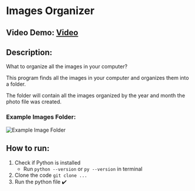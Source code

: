 # Images Organizer
## Video Demo:  [Video](URL)
## Description:
What to organize all the images in your computer?

This program finds all the images in your computer and organizes them into a folder.

The folder will contain all the images organized by the year and month the photo file was created.

### **Example Images Folder:**
![Example Image Folder](https://github.com/nipunbatra8/CS50-Project/blob/main/Example%20Folder.png)

## How to run:

1. Check if Python is installed
   - Run `python --version` or `py --version` in terminal
2. Clone the code `git clone ...`
3. Run the python file :heavy_check_mark:
